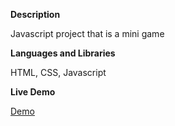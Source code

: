 **Description**

Javascript project that is a mini game

**Languages and Libraries**

HTML, CSS, Javascript

**Live Demo**

[Demo](https://clue355.github.io/game-of-chance/)
